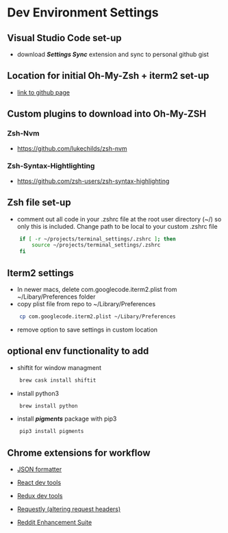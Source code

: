 # Dev Environment Settings

## Visual Studio Code set-up

- download ***Settings Sync*** extension and sync to personal github gist

## Location for initial Oh-My-Zsh + iterm2 set-up

- [link to github page](https://gist.github.com/kevin-smets/8568070)

## Custom plugins to download into Oh-My-ZSH

### Zsh-Nvm

- <https://github.com/lukechilds/zsh-nvm>
  
### Zsh-Syntax-Hightlighting

- <https://github.com/zsh-users/zsh-syntax-highlighting>

## Zsh file set-up

- comment out all code in your .zshrc file at the root user directory (~/) so only this is included. Change path to be local to your custom .zshrc file

```zsh
    if [ -r ~/projects/terminal_settings/.zshrc ]; then
        source ~/projects/terminal_settings/.zshrc
    fi
```

## Iterm2 settings

- In newer macs, delete com.googlecode.iterm2.plist from ~/Libary/Preferences folder
- copy plist file from repo to ~/Library/Preferences

```zsh
    cp com.googlecode.iterm2.plist ~/Libary/Preferences
```

- remove option to save settings in custom location

## optional env functionality to add

- shiftit for window managment

```zsh
    brew cask install shiftit
```

- install python3
  
```zsh
    brew install python
```

- install ***pigments*** package with pip3
  
```zsh
    pip3 install pigments
```

## Chrome extensions for workflow

- [JSON formatter](https://chrome.google.com/webstore/detail/json-formatter/bcjindcccaagfpapjjmafapmmgkkhgoa?hl=en)

- [React dev tools](https://chrome.google.com/webstore/detail/react-developer-tools/fmkadmapgofadopljbjfkapdkoienihi?hl=en#:~:text=React%20Developer%20Tools%20is%20a,%22%20and%20%22%E2%9A%9B%EF%B8%8F%20Profiler%22.)

- [Redux dev tools](https://chrome.google.com/webstore/detail/redux-devtools/lmhkpmbekcpmknklioeibfkpmmfibljd/related?hl=en)
  
- [Requestly (altering request headers)](https://chrome.google.com/webstore/detail/requestly-redirect-url-mo/mdnleldcmiljblolnjhpnblkcekpdkpa/related?hl=en)

- [Reddit Enhancement Suite](https://chrome.google.com/webstore/detail/reddit-enhancement-suite/kbmfpngjjgdllneeigpgjifpgocmfgmb?hl=en-US)
  